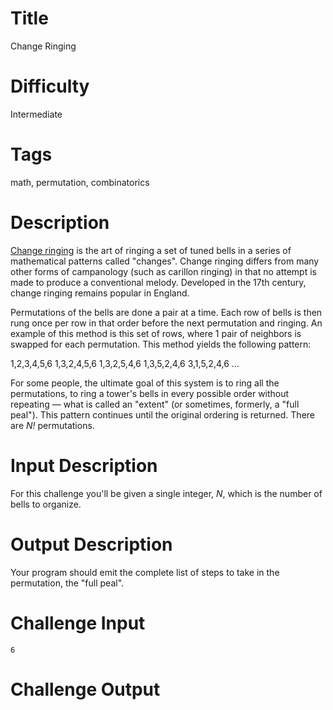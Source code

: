# Title

Change Ringing

# Difficulty

Intermediate

# Tags

math, permutation, combinatorics

# Description

[Change ringing](http://en.wikipedia.org/wiki/Change_ringing) is the art of ringing a set of tuned bells in a series of mathematical patterns called "changes". Change ringing differs from many other forms of campanology (such as carillon ringing) in that no attempt is made to produce a conventional melody. Developed in the 17th century, change ringing remains popular in England.

Permutations of the bells are done a pair at a time. Each row of bells is then rung once per row in that order before the next permutation and ringing. An example of this method is this set of rows, where 1 pair of neighbors is swapped for each permutation. This method yields the following pattern: 

1,2,3,4,5,6	
1,3,2,4,5,6	
1,3,2,5,4,6	
1,3,5,2,4,6	
3,1,5,2,4,6	
...

For some people, the ultimate goal of this system is to ring all the permutations, to ring a tower's bells in every possible order without repeating — what is called an "extent" (or sometimes, formerly, a "full peal"). This pattern continues until the original ordering is returned. There are *N!* permutations.

# Input Description

For this challenge you'll be given a single integer, *N*, which is the number of bells to organize.

# Output Description

Your program should emit the complete list of steps to take in the permutation, the "full peal". 

# Challenge Input

	6

# Challenge Output

